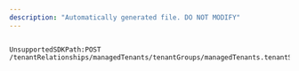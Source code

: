 ```yaml
---
description: "Automatically generated file. DO NOT MODIFY"
---
```


```powershellv2

UnsupportedSDKPath:POST /tenantRelationships/managedTenants/tenantGroups/managedTenants.tenantSearch

```